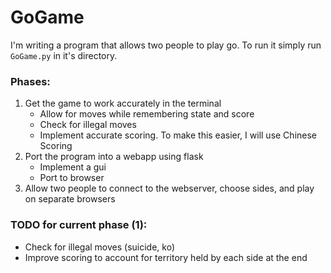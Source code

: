 # GoGame
I'm writing a program that allows two people to play go.  To run it simply run `GoGame.py` in it's directory.

### Phases:
1. Get the game to work accurately in the terminal
    - Allow for moves while remembering state and score
    - Check for illegal moves
    - Implement accurate scoring.  To make this easier, I will use Chinese Scoring
2. Port the program into a webapp using flask
    - Implement a gui
    - Port to browser
3. Allow two people to connect to the webserver, choose sides, and play on separate browsers

### TODO for current phase (1):
- Check for illegal moves (suicide, ko)
- Improve scoring to account for territory held by each side at the end